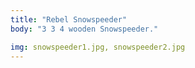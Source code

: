 ```yaml
---
title: "Rebel Snowspeeder"
body: "3 3 4 wooden Snowspeeder."

img: snowspeeder1.jpg, snowspeeder2.jpg
---
```

